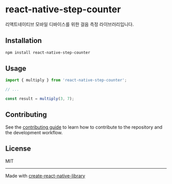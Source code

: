 # react-native-step-counter

리액트네이티브 모바일 디바이스를 위한 걸음 측정 라이브러리입니다.

## Installation

```sh
npm install react-native-step-counter
```

## Usage


```js
import { multiply } from 'react-native-step-counter';

// ...

const result = multiply(3, 7);
```

## Contributing

See the [contributing guide](CONTRIBUTING.md) to learn how to contribute to the repository and the development workflow.

## License

MIT

---

Made with [create-react-native-library](https://github.com/callstack/react-native-builder-bob)

